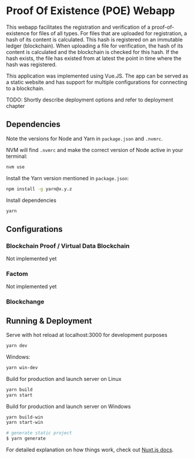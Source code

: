 # Proof Of Existence (POE) Webapp

This webapp facilitates the registration and verification of a proof-of-existence for files of all types.
For files that are uploaded for registration, a hash of its content is calculated. This hash is registered on an immutable ledger (blockchain).
When uploading a file for verification, the hash of its content is calculated and the blockchain is checked for this hash. If the hash exists, the file has existed from at latest the point in time where the hash was registered.

This application was implemented using Vue.JS. The app can be served as a static website and has support for multiple configurations for connecting to a blockchain.

TODO: Shortly describe deployment options and refer to deployment chapter


## Dependencies
Note the versions for Node and Yarn in `package.json` and `.nvmrc`.

NVM will find `.nvmrc` and make the correct version of Node active in your terminal:
```bash
nvm use
```

Install the Yarn version mentioned in `package.json`:
```bash
npm install -g yarn@x.y.z
```

Install dependencies
``` bash
yarn
```


## Configurations

### Blockchain Proof / Virtual Data Blockchain

Not implemented yet

### Factom

Not implemented yet

### Blockchange

## Running & Deployment
Serve with hot reload at localhost:3000 for development purposes
```bash
yarn dev
```
Windows:
```bash
yarn win-dev
```

Build for production and launch server on Linux
```bash
yarn build
yarn start
```
Build for production and launch server on Windows
```bash
yarn build-win
yarn start-win
```

```bash
# generate static project
$ yarn generate
```

For detailed explanation on how things work, check out [Nuxt.js docs](https://nuxtjs.org).
